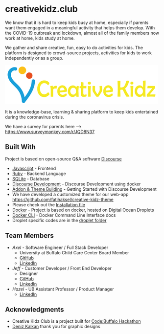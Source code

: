 # creativekidz.club
We know that it is hard to keep kids busy at home, especially if parents want them engaged in a meaningful activity that helps them develop. With the COVID-19 outbreak and lockdown, almost all of the family members now work at home, kids study at home.

We gather and share creative, fun, easy to do activities for kids. The platform is designed to crowd-source projects, activities for kids to work independently or as a group.

![Creative Kidz Logo](./design/ck_logo_yellow_small.png)

It is a knowledge-base, learning & sharing platform to keep kids entertained during the coronavirus crisis.


We have a survey for parents here --> https://www.surveymonkey.com/r/JQD8N37

## Built With

Project is based on open-source Q&A software [Discourse](https://en.wikipedia.org/wiki/Discourse_(software))

* [Javascript](https://developer.mozilla.org/en-US/docs/Web/JavaScript) - Frontend
* [Ruby](https://www.ruby-lang.org/en/) - Backend Language
* [SQLite](https://sqlite.org/) - Database
* [Discourse Development](https://meta.discourse.org/t/beginners-guide-to-install-discourse-for-development-using-docker/102009) - Discourse Development using docker
* [Addon & Theme Building](https://www.broculos.net/2015/09/getting-started-with-discourse.html) - Getting Started with Discourse Development
* We have developed a customized theme for our web-app https://github.com/fatihaksel/creative-kidz-theme
* Please check out the [Installation file](./INSTALLATION.md)
* [Docker](https://www.docker.com/) - Project is based on docker, hosted on Digital Ocean Droplets
* [Docker CLI](https://docs.docker.com/engine/reference/commandline/cli/) - Docker Command Line Interface docs
* Droplet specific codes are in the [droplet folder](./droplet/)

## Team Members

* *Axel* - Software Engineer / Full Stack Developer
    * University at Buffalo Child Care Center Board Member
    * [GitHub](https://github.com/fatihaksel)
    * [LinkedIn](https://www.linkedin.com/in/fatih-aksel/)
* *Jeff* - Customer Developer / Front End Developer
    * Designer
    * [GitHub](https://github.com/wayraw)
    * [LinkedIn](https://www.linkedin.com/in/jeffraugh/)
* *Hazel* - UB Assistant Professor / Product Manager
    * [LinkedIn](https://www.linkedin.com/in/hacer-aksel-79062867/)


## Acknowledgments

* Creative Kidz Club is a project built for [Code:Buffalo Hackathon](https://www.43north.org/code-buffalo/)
* [Deniz Kalkan]( https://www.instagram.com/denkalart/) thank you for graphic designs
